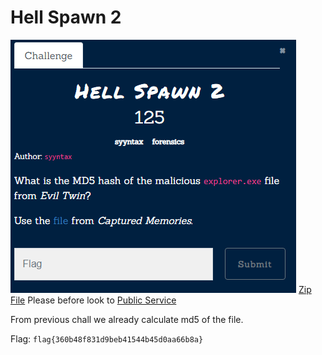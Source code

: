 # Hell Spawn 2
![](../../assets/forensics/hell-spawn-2_1.png)
[Zip File](../../assets/forensics/mem.raw) 
Please before look to [Public Service](Forensics/Bonus/public%20Service/index.md)

From previous chall we already calculate md5 of the file.

Flag: `flag{360b48f831d9beb41544b45d0aa66b8a}` 